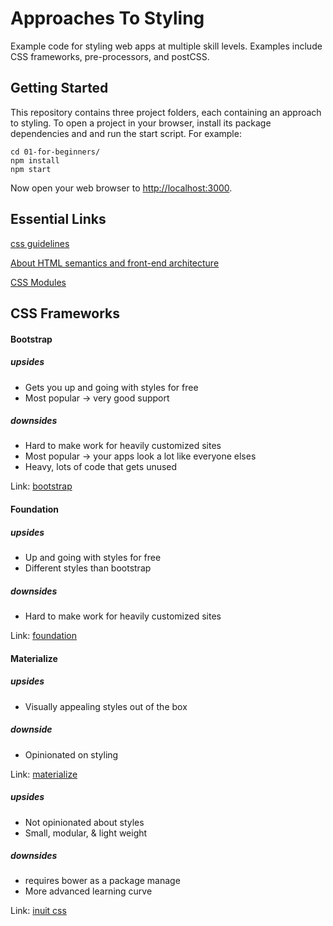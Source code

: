 # Approaches To Styling
Example code for styling web apps at multiple skill levels. Examples include CSS
frameworks, pre-processors, and postCSS.

## Getting Started

This repository contains three project folders, each containing an approach to
styling. To open a project in your browser, install its package dependencies and
and run the start script. For example:

```
cd 01-for-beginners/
npm install
npm start
```

Now open your web browser to [http://localhost:3000](http://localhost:3000).

## Essential Links

[css guidelines](http://csswizardry.com/2014/08/css-guidelines-2-0-0/)

[About HTML semantics and front-end architecture](http://nicolasgallagher.com/about-html-semantics-front-end-architecture/)

[CSS Modules](http://glenmaddern.com/articles/css-modules)

## CSS Frameworks

#### Bootstrap
##### upsides
* Gets you up and going with styles for free
* Most popular -> very good support
##### downsides
* Hard to make work for heavily customized sites
* Most popular -> your apps look a lot like everyone elses
* Heavy, lots of code that gets unused

Link: [bootstrap](http://getbootstrap.com/)

#### Foundation
##### upsides
* Up and going with styles for free
* Different styles than bootstrap
##### downsides
* Hard to make work for heavily customized sites

Link: [foundation](http://foundation.zurb.com/)

#### Materialize
##### upsides
* Visually appealing styles out of the box
##### downside
* Opinionated on styling

Link: [materialize](http://materializecss.com/)

##### upsides
* Not opinionated about styles
* Small, modular, & light weight

##### downsides
* requires bower as a package manage
* More advanced learning curve

Link: [inuit css](https://github.com/csswizardry/inuit.css/)
